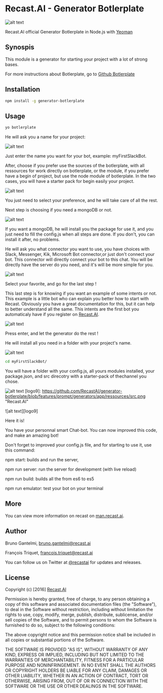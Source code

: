 # Recast.AI - Generator Botlerplate

[logo]: https://github.com/RecastAI/SDK-NodeJs/blob/master/misc/logo-inline.png "Recast.AI"

![alt text][logo]

Recast.AI official Generator Botlerplate in Node.js with [Yeoman](https://yeoman.io)

## Synospis

This module is a generator for starting your project with a lot of strong bases.


For more instructions about Botlerplate, go to [Github Botlerplate](https://github.com/RecastAI/botlerplate)

## Installation

```bash
npm install -g generator-botlerplate
```
## Usage

```bash
yo botlerplate
```


He will ask you a name for your project:

[logo2]: https://github.com/RecastAI/generator-botlerplate/blob/features/prompt/generators/app/ressources/name.png "Recast.AI"

![alt text][logo2]

Just enter the name you want for your bot, example: myFirstSlackBot.



After, choose if you prefer use the sources of the botlerplate, with all ressources for work directly on botlerplate,
or the module, if you prefer have a begin of project, but use the node module of botlerplate. In the two cases,
you will have a starter pack for begin easily your project.

[logo3]: https://github.com/RecastAI/generator-botlerplate/blob/features/prompt/generators/app/ressources/source.png "Recast.AI"

![alt text][logo3]

You just need to select your preference, and he will take care of all the rest.



Next step is choosing if you need a mongoDB or not.

[logo4]: https://github.com/RecastAI/generator-botlerplate/blob/features/prompt/generators/app/ressources/mongo.png "Recast.AI"

![alt text][logo4]

If you want a mongoDB, he will install you the package for use it, and you just need to fill the config.js when all steps are done. If you don't, you can install it after, no problems.



He will ask you what connector you want to use, you have choices with Slack, Messenger, Kik, Microsoft Bot connector,or just don't connect your bot.
This connector will directly connect your bot to this chat. You will be directly have the server do you need, and it's will be more simple for you.

[logo5]: https://github.com/RecastAI/generator-botlerplate/blob/features/prompt/generators/app/ressources/connector.png "Recast.AI"

![alt text][logo5]

Select your favorite, and go for the last step !


This last step is for knowing if you want an example of some intents or not. This example is a little bot who can explain you better how to start with Recast.
Obviously you have a great documentation for this, but it can help to better understand all the same.
This intents are the first bot you automaticaly have if you register on [Recast.AI](https://recast.ai).


[logo6]: https://github.com/RecastAI/generator-botlerplate/blob/features/prompt/generators/app/ressources/example.png "Recast.AI"

![alt text][logo6]

Press enter, and let the generator do the rest ! 

He will install all you need  in a folder with your project's name.


[logo7]: https://github.com/RecastAI/generator-botlerplate/blob/features/prompt/generators/app/ressources/end.png "Recast.AI"

![alt text][logo7]

```bash
cd myFirstSlackBot/
```

You will have a folder with your config.js, all yours modules installed, your package.json, and src direcotry with a starter-pack of thechannel you chose.

[logo8]: https://github.com/RecastAI/generator-botlerplate/blob/features/prompt/generators/app/ressources/ls.png "Recast.AI"

![alt text][logo8]
[logo9]: https://github.com/RecastAI/generator-botlerplate/blob/features/prompt/generators/app/ressources/src.png "Recast.AI"

![alt text][logo9]

Here it is!


You have your personnal smart Chat-bot. You can now improved this code, and make an amazing bot!


Don't forget to improved your config.js file, and for starting to use it, use this command:


npm start: builds and run the server,


npm run server: run the server for development (with live reload)


npm run build: builds all the from es6 to es5


npm run emulator: test your bot on your terminal


## More

You can view more information on recast on [man.recast.ai](https://man.recast.ai).

## Author

Bruno Gantelmi, bruno.gantelmi@recast.ai


François Triquet, francois.triquet@recast.ai

You can follow us on Twitter at [@recastai](https://twitter.com/recastai) for updates and releases.

## License

Copyright (c) [2016] [Recast.AI](https://recast.ai)

Permission is hereby granted, free of charge, to any person obtaining a copy
of this software and associated documentation files (the "Software"), to deal
in the Software without restriction, including without limitation the rights
to use, copy, modify, merge, publish, distribute, sublicense, and/or sell
copies of the Software, and to permit persons to whom the Software is
furnished to do so, subject to the following conditions:

The above copyright notice and this permission notice shall be included in all
copies or substantial portions of the Software.

THE SOFTWARE IS PROVIDED "AS IS", WITHOUT WARRANTY OF ANY KIND, EXPRESS OR
IMPLIED, INCLUDING BUT NOT LIMITED TO THE WARRANTIES OF MERCHANTABILITY,
FITNESS FOR A PARTICULAR PURPOSE AND NONINFRINGEMENT. IN NO EVENT SHALL THE
AUTHORS OR COPYRIGHT HOLDERS BE LIABLE FOR ANY CLAIM, DAMAGES OR OTHER
LIABILITY, WHETHER IN AN ACTION OF CONTRACT, TORT OR OTHERWISE, ARISING FROM,
OUT OF OR IN CONNECTION WITH THE SOFTWARE OR THE USE OR OTHER DEALINGS IN THE
SOFTWARE.
